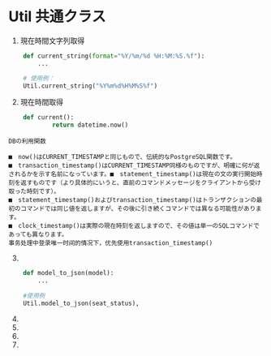 

# Util 共通クラス

1. 現在時間文字列取得

```python
    def current_string(format="%Y/%m/%d %H:%M:%S.%f"):
        ...

    # 使用例：
    Util.current_string("%Y%m%d%H%M%S%f")
```

2. 現在時間取得

```python
    def current():
            return datetime.now()
```

    DBの利用関数
    
    ■　now()はCURRENT_TIMESTAMPと同じもので、伝統的なPostgreSQL関数です。 
    ■　transaction_timestamp()はCURRENT_TIMESTAMP同様のものですが、明確に何が返されるかを示す名前になっています。■　statement_timestamp()は現在の文の実行開始時刻を返すものです（より具体的にいうと、直前のコマンドメッセージをクライアントから受け取った時刻です）。 
    ■　statement_timestamp()およびtransaction_timestamp()はトランザクションの最初のコマンドでは同じ値を返しますが、その後に引き続くコマンドでは異なる可能性があります。 
    ■　clock_timestamp()は実際の現在時刻を返しますので、その値は単一のSQLコマンドであっても異なります。
    事务处理中登录唯一时间的情况下，优先使用transaction_timestamp()


3. 

```python
    def model_to_json(model):
        ...
    
    #使用例
    Util.model_to_json(seat_status),
```

4. 
5. 
6. 
7. 